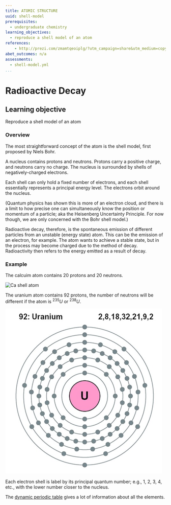 ```yaml
---
title: ATOMIC STRUCTURE 
uuid: shell-model
prerequisites:
  - undergraduate chemistry 
learning_objectives: 
  - reproduce a shell model of an atom 
references:
    - http://prezi.com/zmamtqeoiplg/?utm_campaign=share&utm_medium=copy 
abet_outcomes: n/a
assessments: 
  - shell-model.yml 
...
```

# Radioactive Decay
## Learning objective
Reproduce a shell model of an atom

### Overview
The most straightforward concept of the atom is the shell model, first proposed by Niels Bohr.

A nucleus contains protons and neutrons. Protons carry a positive charge, and neutrons carry no charge. The nucleus is surrounded by shells of negatively-charged electrons.

Each shell can only hold a fixed number of electrons, and each shell essentially represents a principal energy level. The electrons orbit around the nucleus. 

(Quantum physics has shown this is more of an electron cloud, and there is a limit to how precise one can simultaneously know the position or momentum of a particle; aka the Heisenberg Uncertainty Principle. For now though, we are only concerned with the Bohr shell model.)

Radioactive decay, therefore, is the spontaneous emission of different particles from an unstable (energy state) atom. This can be the emission of an electron, for example. The atom wants to achieve a stable state, but in the process may become charged due to the method of decay. Radioactivity then refers to the energy emitted as a result of decay.

### Example
The calcuim atom contains 20 protons and 20 neutrons.

![Ca shell atom](img/calcium.gif)

The uranium atom contains 92 protons, the number of neutrons will be different if the atom is $^{235}U$ or $^{238}U$.

![U shell atom](img/uranium.jpg)

Each electron shell is label by its principal quantum number; e.g., 1, 2, 3, 4, etc., with the lower number closer to the nucleus.
    
The [dynamic periodic table](https://ptable.com/) gives a lot of information about all the elements.
